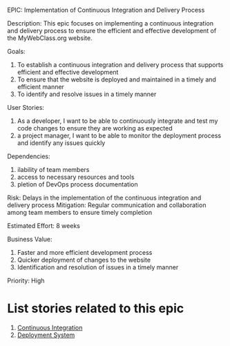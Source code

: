 EPIC: Implementation of Continuous Integration and Delivery Process

Description: This epic focuses on implementing a continuous integration and delivery process to ensure the efficient and effective development of the MyWebClass.org website.

Goals:
1. To establish a continuous integration and delivery process that supports efficient and effective development
2. To ensure that the website is deployed and maintained in a timely and efficient manner
3. To identify and resolve issues in a timely manner

User Stories:
1. As a developer, I want to be able to continuously integrate and test my code changes to ensure they are working as expected
2. a project manager, I want to be able to monitor the deployment process and identify any issues quickly

Dependencies:
1. ilability of team members
2. access to necessary resources and tools
3. pletion of DevOps process documentation

Risk: Delays in the implementation of the continuous integration and delivery process
Mitigation: Regular communication and collaboration among team members to ensure timely completion

Estimated Effort: 8 weeks

Business Value: 
1. Faster and more efficient development process
2. Quicker deployment of changes to the website
3. Identification and resolution of issues in a timely manner

Priority: High

# List stories related to this epic
1. [Continuous Integration](https://github.com/Chrissquared31/mywebclass-agile-docs/blob/9b6d5be0206a034cc680bfde6ce814103db50857/documentation/theme_1/initiatives/Epic/User%20Stories/Continuous%20Integration.md)
2. [Deployment System](https://github.com/Chrissquared31/mywebclass-agile-docs/blob/9b6d5be0206a034cc680bfde6ce814103db50857/documentation/theme_1/initiatives/Epic/User%20Stories/deployment%20system.md)
